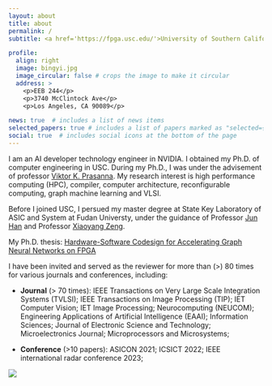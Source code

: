 ```yaml
---
layout: about
title: about
permalink: /
subtitle: <a href='https://fpga.usc.edu/'>University of Southern California, FPGA/PARALLEL COMPUTING LAB</a>

profile:
  align: right
  image: bingyi.jpg
  image_circular: false # crops the image to make it circular
  address: >
    <p>EEB 244</p>
    <p>3740 McClintock Ave</p>
    <p>Los Angeles, CA 90089</p>

news: true  # includes a list of news items
selected_papers: true # includes a list of papers marked as "selected={true}"
social: true  # includes social icons at the bottom of the page
---
```





I am an AI developer technology engineer in NVIDIA. I obtained my Ph.D. of computer engineering in USC. During my Ph.D., I was under the advisement of professor [Viktor K. Prasanna](https://sites.usc.edu/prasanna/). My research interest is high performance computing (HPC), compiler, computer architecture, reconfigurable computing, graph machine learning and VLSI. 

Before I joined USC, I persued my master degree at State Key Laboratory of ASIC and System at Fudan Universty, under the guidance of Professor [Jun Han](https://sme.fudan.edu.cn/5f/da/c31145a352218/page.htm) and Professor [Xiaoyang Zeng](https://sme.fudan.edu.cn/60/76/c31158a352374/page.htm).

My Ph.D. thesis: [Hardware-Software Codesign for Accelerating Graph Neural Networks on FPGA](https://www.proquest.com/openview/f3117d4ea8c40a83331ee7d4c12ddbad/1?pq-origsite=gscholar&cbl=18750&diss=y)


I have been invited and served as the reviewer for more than (>) 80 times for various journals and conferences, including: 

- **Journal** (> 70 times):  IEEE Transactions on Very Large Scale Integration Systems (TVLSI); IEEE Transactions on Image Processing (TIP); IET Computer Vision; IET Image Processing; Neurocomputing (NEUCOM); Engineering Applications of Artificial Intelligence (EAAI); Information Sciences;  Journal of Electronic Science and Technology; Microelectronics Journal; Microprocessors and Microsystems; 

- **Conference** (>10 papers): ASICON 2021; ICSICT 2022; IEEE international radar conference 2023;





<a href="https://clustrmaps.com/site/1bu9v"  title="Visit tracker"><img src="//www.clustrmaps.com/map_v2.png?d=LhtyjuZxtABtH6YrEna8s5JIwSktaYeqHFO-ndnB2h4&cl=ffffff" /></a>


